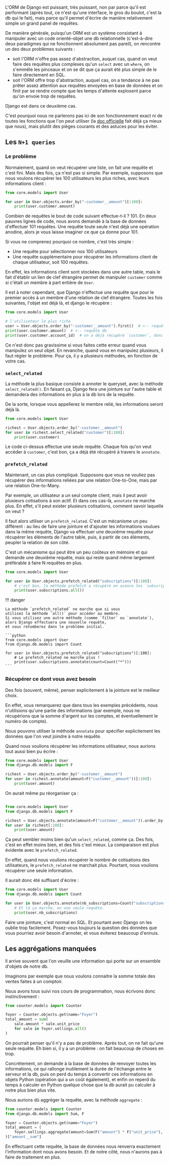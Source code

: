 L'ORM de Django est puissant, très puissant, non par parce qu'il
est performant (après tout, ce n'est qu'une interface, le gros du boulot,
c'est la db qui le fait), mais parce qu'il permet d'écrire
de manière relativement simple un grand panel de requêtes.

De manière générale, puisqu'un ORM est un système
consistant à manipuler avec un code orienté-objet
une db relationnelle (c'est-à-dire deux paradigmes
qui ne fonctionnent absolument pas pareil),
on rencontre un des deux problèmes suivants :

- soit l'ORM n'offre pas assez d'abstraction,
  auquel cas, quand on veut faire des requêtes
  plus complexes qu'un `select` avec un `where`,
  on s'emmêle les pinceaux et on se dit que
  ça aurait été plus simple de le faire directement
  en SQL.
- soit l'ORM offre trop d'abstraction,
  auquel cas, on a tendance à ne pas prêter
  assez attention aux requêtes envoyées en base
  de données et on finit par se rendre compte
  que les temps d'attente explosent
  parce qu'on envoie trop de requêtes.

Django est dans ce deuxième cas.

C'est pourquoi nous ne parlerons pas ici
de son fonctionnement exact ni de toutes les fonctions
que l'on peut utiliser 
(la [doc officielle](https://docs.djangoproject.com/fr/stable/topics/db/queries/) fait déjà ça mieux que nous),
mais plutôt des pièges courants
et des astuces pour les éviter.

## Les `N+1 queries`

### Le problème

Normalement, quand on veut récupérer une liste,
on fait une requête et c'est fini.
Mais des fois, ça n'est pas si simple.
Par exemple, supposons que nous voulons
récupérer les 100 utilisateurs les plus riches,
avec leurs informations client :

```python
from core.models import User

for user in User.objects.order_by("-customer__amount")[:100]:
    print(user.customer.amount)
```

Combien de requêtes le bout de code suivant effectue-t-il ?
101\.
En deux pauvres lignes de code, nous avons demandé
à la base de données d'effectuer 101 requêtes.
Une requête toute seule n'est déjà une opération anodine,
alors je vous laisse imaginer ce que ça donne pour 101.

Si vous ne comprenez pourquoi ce nombre, c'est très simple :

- Une requête pour sélectionner nos 100 utilisateurs
- Une requête supplémentaire pour récupérer les informations
  client de chaque utilisateur, soit 100 requêtes.

En effet, les informations client sont stockées dans une
autre table, mais le fait d'établir un lien de clef
étrangère permet de manipuler `customer`
comme si c'était un membre à part entière de `User`.

Il est à noter cependant, que Django n'effectue une requête
que pour le premier accès à un membre d'une relation
de clef étrangère.
Toutes les fois suivantes, l'objet est déjà là,
et django le récupère :

```python
from core.models import User

# l'utilisateur le plus riche
user = User.objects.order_by("-customer__amount").first()  # <-- requête db
print(user.customer.amount)  # <-- requête db
print(user.customer.account_id)  # on a déjà récupéré `customer`, donc pas de requête
```

Ce n'est donc pas gravissime si vous faites cette
erreur quand vous manipulez un seul objet.
En revanche, quand vous en manipulez plusieurs,
il faut régler le problème.
Pour ça, il y a plusieurs méthodes, en fonction de votre cas.

### `select_related`

La méthode la plus basique consiste à annoter le queryset,
avec la méthode `select_related()`.
En faisant ça, Django fera une jointure sur l'autre table
et demandera des informations en plus
à la db lors de la requête.

De la sorte, lorsque vous appellerez le membre relié,
les informations seront déjà là.

```python
from core.models import User

richest = User.objects.order_by("-customer__amount")
for user in richest.select_related("customer")[:100]:
    print(user.customer)
```

Le code ci-dessus effectue une seule requête.
Chaque fois qu'on veut accéder à `customer`, c'est bon,
ça a déjà été récupéré à travers le `annotate`.

### `prefetch_related`

Maintenant, un cas plus compliqué.
Supposons que vous ne vouliez pas récupérer des informations
reliées par une relation One-to-One,
mais par une relation One-to-Many.

Par exemple, un utilisateur a un seul compte client,
mais il peut avoir plusieurs cotisations à son actif.
Et dans ces cas-là, `annotate` ne marche plus.
En effet, s'il peut exister plusieurs cotisations,
comment savoir laquelle on veut ?

Il faut alors utiliser un `prefetch_related`.
C'est un mécanisme un peu différent :
au lieu de faire une jointure et d'ajouter les informations
voulues dans la même requête, Django va effectuer
une deuxième requête pour récupérer les éléments de l'autre table,
puis, à partir de ces éléments, peupler la relation
de son côté.

C'est un mécanisme qui peut être un peu coûteux en mémoire
et qui demande une deuxième requête,
mais qui reste quand même largement préférable
à faire N requêtes en plus.

```python
from core.models import User

for user in User.objects.prefetch_related("subscriptions")[:100]:
    # c'est bon, la méthode prefetch a récupéré en avance les `subscriptions`
    print(user.subscriptions.all())
```

!!! danger

    La méthode `prefetch_related` ne marche que si vous
    utilisez la méthode `all()` pour accéder au membre.
    Si vous utilisez une autre méthode (comme `filter` ou `annotate`),
    alors Django effectuera une nouvelle requête,
    et vous retomberez dans le problème initial.

    ```python
    from core.models import User
    from django.db.models import Count
    
    for user in User.objects.prefetch_related("subscriptions")[:100]:
        # Le prefetch_related ne marche plus !
        print(user.subscriptions.annotate(count=Count("*")))
    ```

### Récupérer ce dont vous avez besoin

Des fois (souvent, même), penser explicitement
à la jointure est le meilleur choix.

En effet, vous remarquerez que dans tous
les exemples précédents, nous n'utilisions
qu'une partie des informations 
(par exemple, nous ne récupérions que la somme
d'argent sur les comptes, et éventuellement le numéro de compte).

Nous pouvons utiliser la méthode `annotate`
pour spécifier explicitement les données que l'on veut
joindre à notre requête.

Quand nous voulions récupérer les informations utilisateur,
nous aurions tout aussi bien pu écrire :

```python
from core.models import User
from django.db.models import F

richest = User.objects.order_by("-customer__amount")
for user in richest.annotate(amount=F("customer__amount"))[:100]:
    print(user.amount)
```

On aurait même pu réorganiser ça :
```python

from core.models import User
from django.db.models import F

richest = User.objects.annotate(amount=F("customer__amount")).order_by("-amount")
for user in richest[:100]:
    print(user.amount)
```

Ça peut sembler moins bien qu'un `select_related`, comme ça.
Des fois, c'est en effet moins bien, et des fois c'est mieux.
La comparaison est plus évidente avec le `prefetch_related`.

En effet, quand nous voulions récupérer
le nombre de cotisations des utilisateurs,
le `prefetch_related` ne marchait plus.
Pourtant, nous voulions récupérer une seule information.

Il aurait donc été suffisant d'écrire :
```python
from core.models import User
from django.db.models import Count

for user in User.objects.annotate(nb_subscriptions=Count("subscriptions"))[:100]:
    # Et là ça marche, en une seule requête.
    print(user.nb_subscriptions)
```

Faire une jointure, c'est normal en SQL.
Et pourtant avec Django on les oublie trop facilement.
Posez-vous toujours la question des données que vous pourriez
avoir besoin d'annoter, et vous éviterez beaucoup d'ennuis.

## Les aggrégations manquées

Il arrive souvent que l'on veuille une information qui
porte sur un ensemble d'objets de notre db.

Imaginons par exemple que nous voulons connaitre
la somme totale des ventes faites à un comptoir.

Nous avons tous suivi nos cours de programmation,
nous écrivons donc instinctivement :

```python
from counter.models import Counter

foyer = Counter.objects.get(name="Foyer")
total_amount = sum(
    sale.amount * sale.unit_price
    for sale in foyer.sellings.all()
)
```

On pourrait penser qu'il n'y a pas de problème.
Après tout, on ne fait qu'une seule requête.
Eh bien si, il y a un problème :
on fait beaucoup de choses en trop.

Concrètement, on demande à la base de données
de renvoyer toutes les informations,
ce qui rallonge inutilement la durée
de l'échange entre le serveur et la db,
puis on perd du temps à convertir ces informations
en objets Python (opération qui a un coût également),
et enfin on reperd du temps à calculer en Python
quelque chose que la db aurait pu calculer
à notre plus bien plus vite.

Nous aurions dû aggréger la requête,
avec la méthode `aggregate` :

```python
from counter.models import Counter
from django.db.models import Sum, F

foyer = Counter.objects.get(name="Foyer")
total_amount = (
    foyer.sellings.aggregate(amount=Sum(F("amount") * F("unit_price"), default=0))
)["amount__sum"]
```

En effectuant cette requête, la base de données nous renverra exactement
l'information dont nous avons besoin.
Et de notre côté, nous n'aurons pas à faire de traitement en plus.


